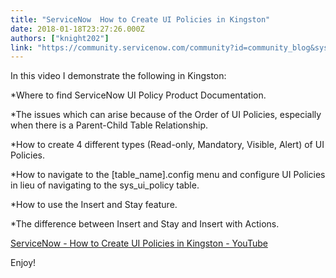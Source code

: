 ```yaml
---
title: "ServiceNow  How to Create UI Policies in Kingston"
date: 2018-01-18T23:27:26.000Z
authors: ["knight202"]
link: "https://community.servicenow.com/community?id=community_blog&sys_id=93dc6a65dbd0dbc01dcaf3231f96196d"
---
```

<p>In this video I demonstrate the following in Kingston:</p><p></p><p>*Where to find ServiceNow UI Policy Product Documentation.</p><p>*The issues which can arise because of the Order of UI Policies, especially when there is a Parent-Child Table Relationship.</p><p>*How to create 4 different types (Read-only, Mandatory, Visible, Alert) of UI Policies.</p><p>*How to navigate to the [table_name].config menu and configure UI Policies in lieu of navigating to the sys_ui_policy table. </p><p>*How to use the Insert and Stay feature.</p><p>*The difference between Insert and Stay and Insert with Actions.</p><p></p><p><a href="https://youtu.be/zueSBHine-A" title="https://youtu.be/zueSBHine-A">ServiceNow - How to Create UI Policies in Kingston - YouTube</a> </p><p></p><p>Enjoy!</p>